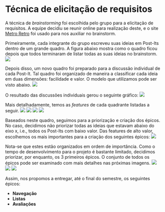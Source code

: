 # Técnica de elicitação de requisitos

A técnica de *brainstorming* foi escolhida pelo grupo para a elicitação de requisitos.
A equipe decidiu se reunir online para realização deste, e o site [Metro Retro](https://metroretro.io/) foi usado para nos auxiliar no brainstorm.

Primeiramente, cada integrante do grupo escreveu suas ideias em Post-Its dentro de um grande quadro.
A figura abaixo mostra como o quadro ficou depois que todos terminaram de listar todas as suas ideias no brainstorm.
![](/docs/images/brainstorm_inicio.png)

Depois disso, um novo quadro foi preparado para a discussão individual de cada Post-It.
Tal quadro foi organizado de maneira a classificar cada ideia em duas dimensões: facilidade e valor.
O modelo que utilizamos pode ser visto abaixo.
![](/docs/images/brainstorm_preparacao.png)

O resultado das discussões individuais gerou o seguinte gráfico:
![](/docs/images/brainstorm_discussao.png)

Mais detalhadamente, temos as *features* de cada quadrante listadas a seguir.
![](/docs/images/brainstorm_discussao_highvalue_higheffort.png)
![](/docs/images/brainstorm_discussao_highvalue_loweffort.png)
![](/docs/images/brainstorm_discussao_lowvalue_loweffort.png)
![](/docs/images/brainstorm_discussao_lowvalue_higheffort.png)

Baseados neste quadro, seguimos para a priorização e criação dos épicos.
No caso, decidimos não priorizar todas as ideias que estavam abaixo do eixo x, i.e., todos os Post-Its com baixo valor.
Das features de alto valor, escolhemos os mais importantes para a criação dos seguintes épicos:
![](/docs/images/brainstorm_epicos.png)

Nota-se que estes estão organizados em ordem de importância.
Como o tempo de desenvolvimento para o projeto é bastante limitado, decidimos priorizar, por enquanto, os 3 primeiros épicos.
O conjunto de todos os épicos pode ser examinado com mais detalhes nas próximas imagens.
![](/docs/images/brainstorm_epicos_avaliacoes_social.png)
![](/docs/images/brainstorm_epicos_navegacao_listas.png)
![](/docs/images/brainstorm_epicos_recomendacoes.png)

Assim, nos propomos a entregar, até o final do semestre, os seguintes épicos:
- **Navegação**
- **Listas**
- **Avaliações**
